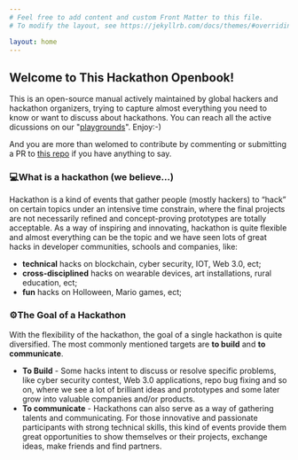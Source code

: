 ```yaml
---
# Feel free to add content and custom Front Matter to this file.
# To modify the layout, see https://jekyllrb.com/docs/themes/#overriding-theme-defaults

layout: home
---
```


## Welcome to This Hackathon Openbook! 

This is an open-source manual actively maintained by global hackers and hackathon organizers, trying to capture almost everything you need to know or want to discuss about hackathons. You can reach all the active dicussions on our "[playgrounds][playgrounds]". Enjoy:-) 

And you are more than welomed to contribute by commenting or submitting a PR to [this repo][repo] if you have anything to say. 
 

### 💻What is a hackathon (we believe...)

Hackathon is a kind of events that gather people (mostly hackers) to “hack” on certain topics under an intensive time constrain, where the final projects are not necessarily refined and concept-proving prototypes are totally acceptable. As a way of inspiring and innovating, hackathon is quite flexible and almost everything can be the topic and we have seen lots of great hacks in developer communities, schools and companies, like:

- **technical** hacks on blockchain, cyber security, IOT, Web 3.0, ect;
- **cross-disciplined** hacks on wearable devices, art installations, rural education, ect;
- **fun** hacks on Holloween, Mario games, ect;


### ⚙️The Goal of a Hackathon

With the flexibility of the hackathon, the goal of a single hackathon is quite diversified. The most commonly mentioned targets are **to build** and **to communicate**.

- **To Build** - Some hacks intent to discuss or resolve specific problems, like cyber security contest, Web 3.0 applications, repo bug fixing and so on, where we see a lot of brilliant ideas and prototypes and some later grow into valuable companies and/or products. 
- **To communicate** - Hackathons can also serve as a way of gathering talents and communicating. For those innovative and passionate participants with strong technical skills, this kind of events provide them great opportunities to show themselves or their projects, exchange ideas, make friends and find partners.

[playgrounds]: https://momohou21.github.io/hackathon-openbook/playgrounds/
[repo]: https://github.com/dorahacksglobal/Hackathon-Playbook